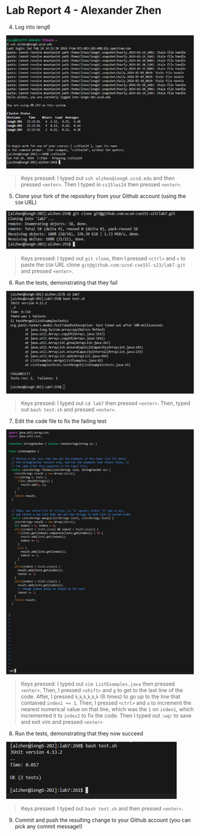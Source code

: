 # Lab Report 4 - Alexander Zhen

4. Log into ieng6

![image](3.PNG)

> Keys pressed: I typed out `ssh alzhen@ieng6.ucsd.edu` and then pressed `<enter>`. Then I typed in `cs15lwi24` then pressed `<enter>`.


5. Clone your fork of the repository from your Github account (using the `SSH` URL)

![Image](4.PNG)

> Keys pressed: I typed out `git clone`, then I pressed `<ctrl>` and `v` to paste the `SSH` URL clone `git@github.com:ucsd-cse15l-s23/lab7.git` and pressed `<enter>`.


6. Run the tests, demonstrating that they fail

![Image](5.PNG)

> Keys pressed: I typed out `cd lab7` then pressed `<enter>`. Then, typed out `bash test.sh` and pressed `<enter>`. 

7. Edit the code file to fix the failing test

![Image](7.PNG)

> Keys pressed: I typed out `vim ListExamples.java` then pressed `<enter>`. Then, I pressed `<shift>` and `g` to get to the last line of the code. After, I pressed `k`,`k`,`k`,`k`,`k`,`k` (6 times) to go up to the line that contained `index1 += 1`. Then, I pressed `<ctrl>` and `a` to increment the nearest numerical value on that line, which was the `1` on `index1`, which incremented it to `index2` to fix the code. Then I typed out `:wq!` to save and exit vim and pressed `<enter>`

8. Run the tests, demonstrating that they now succeed

![Image](8.PNG)

> Keys pressed: I typed out `bash test.sh` and then pressed `<enter>`.

9. Commit and push the resulting change to your Github account (you can pick any commit message!)

